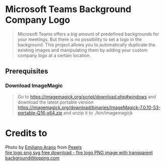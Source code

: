 # Microsoft Teams Background Company Logo
> Microsoft Teams offers a big amount of predefined backgrounds for your meetings. But there is no possibility to set a logo in the background. This project allows you to automatically duplicate the existing images and manipulating them by adding your custom company logo at a certain location.

## Prerequisites

### Download ImageMagic
> Go to https://imagemagick.org/script/download.php#windows and download the latest portable version https://imagemagick.org/download/binaries/ImageMagick-7.0.10-53-portable-Q16-x64.zip and unzip it to ./bin/imagemagick

# Credits to
Photo by [Emiliano Arano](https://www.pexels.com/@earano?utm_content=attributionCopyText&utm_medium=referral&utm_source=pexels) from [Pexels](https://www.pexels.com/photo/ocean-water-wave-photo-1295138/?utm_content=attributionCopyText&utm_medium=referral&utm_source=pexels)</br>
<a title="fire logo png svg free download - fire logo PNG image with transparent background@toppng.com" href="https://toppng.com/fire-logo-png-svg-free-download-fire-logo-PNG-free-PNG-Images_275709" target="_blank">fire logo png svg free download - fire logo PNG image with transparent background@toppng.com</a>
